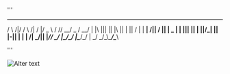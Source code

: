 '''
 _      _  _         _  ____    _____ ____  ____  _____
/ \  /|/ \/ \  /|   / |/  _ \  /    //  __\/  _ \/  __/
| |\ ||| || |\ ||   | || / \|  |  __\|  \/|| / \|| |  _
| | \||| || | \||/\_| || |-||  | |   |    /| \_/|| |_//
\_/  \|\_/\_/  \|\____/\_/ \|  \_/   \_/\_\\____/\____\
                                                       
'''

![Alter text](https://blogger.googleusercontent.com/img/b/R29vZ2xl/AVvXsEgOgqntq3zzd__15XBseuu7HvnbFiqOKdxclkVm--Bnmf3jhJ64ihfXDTIPiUXGa33xX9rzxs4D8wEGxJool-dbwllIuVxytED124Be6jLqjGngB1wn85Ns8KF9EpI_gouyk5V8rAIAieOk1w72y4eV1U0xWH7X61ITJiC3TMq_5FOf0FOmN2RiGCFn5Q/s16000/1XeQny.gif)